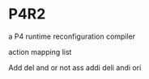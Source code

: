 # P4R2
a P4 runtime reconfiguration compiler





action mapping list

Add del and or not ass addi deli andi ori 
